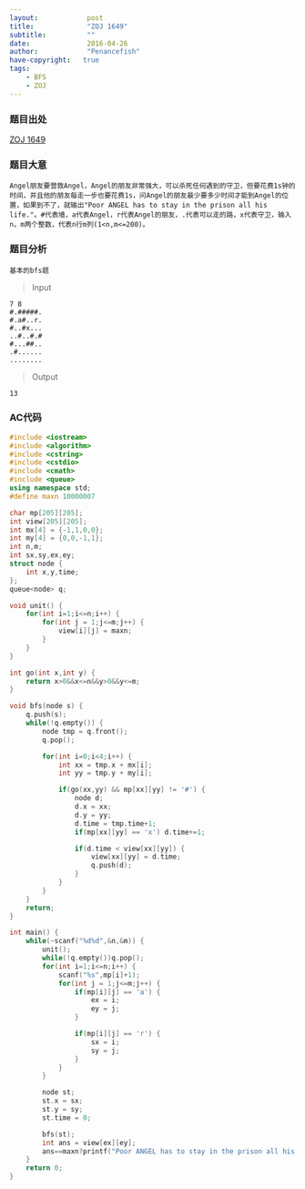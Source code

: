 ```yaml
---
layout:			   post
title:             "ZOJ 1649"
subtitle:          ""
date:              2016-04-26
author:            "Penancefish"
have-copyright:   true
tags:
    - BFS
    - ZOJ
---
```


### 题目出处
[ZOJ 1649](http://acm.zju.edu.cn/onlinejudge/showProblem.do?problemId=649)

### 题目大意
	Angel朋友要营救Angel，Angel的朋友非常强大，可以杀死任何遇到的守卫，但要花费1s钟的时间，并且他的朋友每走一步也要花费1s，问Angel的朋友最少要多少时间才能到Angel的位置，如果到不了，就输出"Poor ANGEL has to stay in the prison all his life."。#代表墙，a代表Angel，r代表Angel的朋友，.代表可以走的路，x代表守卫，输入n，m两个整数，代表n行m列(1<n,m<=200)。

### 题目分析
	基本的bfs题

>Input

```
7 8 
#.#####. 
#.a#..r. 
#..#x... 
..#..#.# 
#...##.. 
.#...... 
........

```

>Output

```
13
```

### AC代码

```cpp
#include <iostream>
#include <algorithm>
#include <cstring>
#include <cstdio>
#include <cmath>
#include <queue>
using namespace std;
#define maxn 10000007

char mp[205][205];
int view[205][205];
int mx[4] = {-1,1,0,0};
int my[4] = {0,0,-1,1};
int n,m;
int sx,sy,ex,ey;
struct node {
	int x,y,time;
};
queue<node> q;

void unit() {
	for(int i=1;i<=n;i++) {
		for(int j = 1;j<=m;j++) {
			view[i][j] = maxn;
		}
	}
}

int go(int x,int y) {
	return x>0&&x<=n&&y>0&&y<=m;
}

void bfs(node s) {
	q.push(s);
	while(!q.empty()) {
		node tmp = q.front();
		q.pop();

		for(int i=0;i<4;i++) {
			int xx = tmp.x + mx[i];
			int yy = tmp.y + my[i];

			if(go(xx,yy) && mp[xx][yy] != '#') {
				node d;
				d.x = xx;
				d.y = yy;
				d.time = tmp.time+1;
				if(mp[xx][yy] == 'x') d.time+=1;

				if(d.time < view[xx][yy]) {
					view[xx][yy] = d.time;
					q.push(d);
				}
			}
		}
	}
	return;
}

int main() {
	while(~scanf("%d%d",&n,&m)) {
		unit();
		while(!q.empty())q.pop();
		for(int i=1;i<=n;i++) {
			scanf("%s",mp[i]+1);
			for(int j = 1;j<=m;j++) {
				if(mp[i][j] == 'a') {
					ex = i;
					ey = j;
				}

				if(mp[i][j] == 'r') {
					sx = i;
					sy = j;
				}
			}
		}

		node st;
		st.x = sx;
		st.y = sy;
		st.time = 0;

		bfs(st);
		int ans = view[ex][ey];
		ans==maxn?printf("Poor ANGEL has to stay in the prison all his life.\n"):printf("%d\n",ans);
	}
	return 0;
}
```